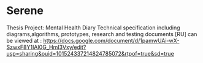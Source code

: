 # Serene
Thesis Project: Mental Health Diary
Technical specification including diagrams,algorithms, prototypes, research and testing  documents [RU] can be viewed at : https://docs.google.com/document/d/1pamwUAi-wX-SzwxF8Y1IAI0G_HmI3Vxy/edit?usp=sharing&ouid=101524337214824785072&rtpof=true&sd=true



